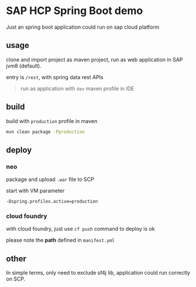 # SAP HCP Spring Boot demo

Just an spring boot application could run on sap cloud platform

## usage

clone and import project as maven project, run as web application in SAP jvm8 (default).

entry is `/rest`, with spring data rest APIs

> run as application with `dev` maven profile in IDE

## build

build with `production` profile in maven

```bash
mvn clean package -Pproduction
```

## deploy

### neo

package and upload `.war` file to SCP

start with VM parameter

```text
-Dspring.profiles.active=production
```

### cloud foundry

with cloud foundry, just use `cf push` command to deploy is ok

please note the **path** defined in `manifest.yml` 

## other

In simple terms, only need to exclude sf4j lib, application could run correctly on SCP.
